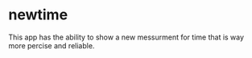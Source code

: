 # newtime
This app has the ability to show a new messurment for time that is way more percise and reliable.
